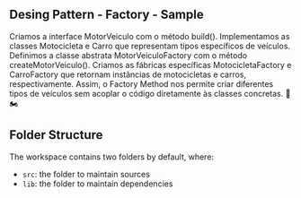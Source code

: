 ## Desing Pattern - Factory - Sample

Criamos a interface MotorVeiculo com o método build().
Implementamos as classes Motocicleta e Carro que representam tipos específicos de veículos.
Definimos a classe abstrata MotorVeiculoFactory com o método createMotorVeiculo().
Criamos as fábricas específicas MotocicletaFactory e CarroFactory que retornam instâncias de motocicletas e carros, respectivamente.
Assim, o Factory Method nos permite criar diferentes tipos de veículos sem acoplar o código diretamente às classes concretas. 🚗🏍️ 

## Folder Structure
The workspace contains two folders by default, where:
- `src`: the folder to maintain sources
- `lib`: the folder to maintain dependencies


